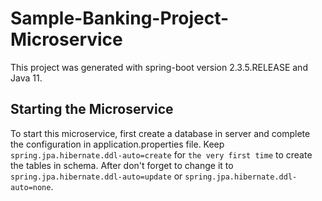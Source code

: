 # Sample-Banking-Project-Microservice

This project was generated with spring-boot version 2.3.5.RELEASE and Java 11.

## Starting the Microservice

To start this microservice, first create a database in server and complete the configuration in application.properties file.
Keep `spring.jpa.hibernate.ddl-auto=create` for `the very first time` to create the tables in schema. After don't forget to change it to
`spring.jpa.hibernate.ddl-auto=update` or `spring.jpa.hibernate.ddl-auto=none`.